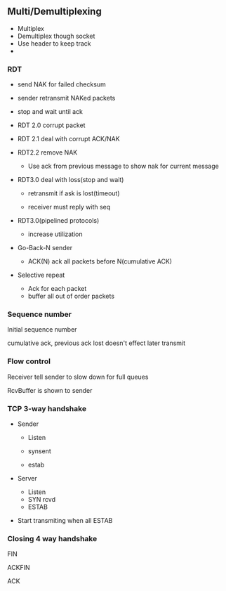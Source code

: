 ## Multi/Demultiplexing

- Multiplex
- Demultiplex though socket
- Use header to keep track
- 

### RDT

- send NAK for failed checksum

- sender retransmit NAKed packets

- stop and wait until ack

- RDT 2.0 corrupt packet

- RDT 2.1 deal with corrupt ACK/NAK

- RDT2.2 remove NAK
  - Use ack from previous message to show nak for current message

- RDT3.0 deal with loss(stop and wait)

  - retransmit if ask is lost(timeout)

  - receiver must reply with seq

- RDT3.0(pipelined protocols)
  - increase utilization
- Go-Back-N sender
  - ACK(N) ack all packets before N(cumulative ACK)

- Selective repeat
  - Ack for each packet
  - buffer all out of order packets

### Sequence number

Initial sequence number

cumulative ack, previous ack lost doesn't effect later transmit

### Flow control

Receiver tell sender to slow down for full queues

RcvBuffer is shown to sender

### TCP 3-way handshake

- Sender

  - Listen

  - synsent

  - estab

- Server

  - Listen
  - SYN rcvd
  - ESTAB

- Start transmiting when all ESTAB

### Closing 4 way handshake

FIN

ACKFIN

ACK
